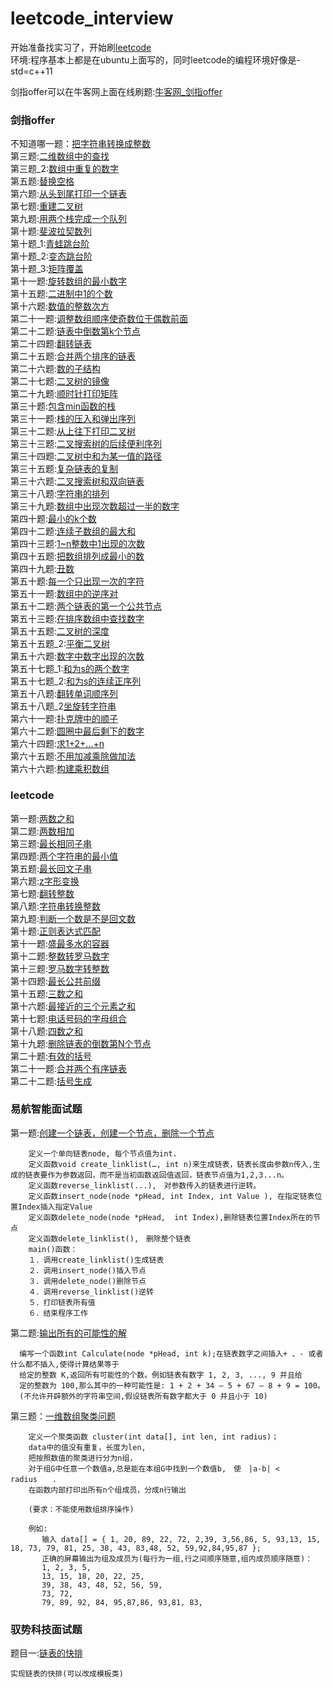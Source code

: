 # leetcode_interview
开始准备找实习了，开始刷[leetcode](https://leetcode-cn.com/problemset/all/)   
环境:程序基本上都是在ubuntu上面写的，同时leetcode的编程环境好像是-std=c++11  

剑指offer可以在牛客网上面在线刷题:[牛客网_剑指offer](https://www.nowcoder.com/ta/coding-interviews)

### 剑指offer
不知道哪一题：[把字符串转换成整数](剑指offer/剑指offer_把字符串转换成整数.cpp)  
第三题:[二维数组中的查找](剑指offer/剑指offer3_二维数组中查找.cpp)  
第三题_2:[数组中重复的数字](剑指offer/剑指offer3_数组中重复的数字.cpp)  
第五题:[替换空格](剑指offer/剑指offer5_替换空格.cpp)  
第六题:[从头到尾打印一个链表](剑指offer/剑指offer6_从头到尾打印链表.cpp)  
第七题:[重建二叉树](剑指offer/剑指offer7_重建二叉树.cpp)  
第九题:[用两个栈完成一个队列](剑指offer/剑指offer9_用两个栈完成一个队列.cpp)  
第十题:[斐波拉契数列](剑指offer/剑指offer10_斐波拉契数列.cpp)  
第十题_1:[青蛙跳台阶](剑指offer/剑指offer10_2青蛙跳台阶.cpp)  
第十题_2:[变态跳台阶](剑指offer/剑指offer10_3变态跳青蛙.cpp)  
第十题_3:[矩阵覆盖](剑指offer/剑指offer10_4矩阵覆盖.cpp)  
第十一题:[旋转数组的最小数字](剑指offer/剑指offer11_旋转数组的最小数字.cpp)  
第十五题:[二进制中1的个数](剑指offer/剑指offer15_二进制中1的个数.cpp)  
第十六题:[数值的整数次方](剑指offer/剑指offer16_数值的整数次方.cpp)  
第二十一题:[调整数组顺序使奇数位于偶数前面](剑指offer/剑指offer21_调整数组顺序使奇数位于偶数前面.cpp)  
第二十二题:[链表中倒数第k个节点](剑指offer/剑指offer22_链表中倒数第k个节点.cpp)  
第二十四题:[翻转链表](剑指offer/剑指offer24_翻转链表.cpp)  
第二十五题:[合并两个排序的链表](剑指offer/剑指offer25_合并两个排序的链表.cpp)  
第二十六题:[数的子结构](剑指offer/剑指offer26_数的子结构.cpp)  
第二十七题:[二叉树的镜像](剑指offer/剑指offer27_二叉树的镜像.cpp)  
第二十九题:[顺时针打印矩阵](剑指offer/剑指offer29_顺时针打印矩阵.cpp)  
第三十题:[包含min函数的栈](剑指offer/剑指offer30_包含min函数的栈.cpp)  
第三十一题:[栈的压入和弹出序列](剑指offer/剑指offer31_栈的压入和弹出序列.cpp)  
第三十二题:[从上往下打印二叉树](剑指offer/剑指offer32_从上往下打印二叉树.cpp)  
第三十三题:[二叉搜索树的后续便利序列](剑指offer/剑指offer33_二叉搜索树的后序遍历序列.cpp)  
第三十四题:[二叉树中和为某一值的路径](剑指offer/剑指offer34_二叉树中和为某一值的路径.cpp)  
第三十五题:[复杂链表的复制](剑指offer/剑指offer35_复杂链表的复制.cpp)  
第三十六题:[二叉搜索树和双向链表](剑指offer/剑指offer36_二叉搜索树和双向链表.cpp)  
第三十八题:[字符串的排列](剑指offer/剑指offer38_字符串的排列.cpp)  
第三十九题:[数组中出现次数超过一半的数字](剑指offer/剑指offer39_数组中出现次数超过一半的数字.cpp)  
第四十题:[最小的k个数](剑指offer/剑指offer40_最小的k个数.cpp)  
第四十二题:[连续子数组的最大和](剑指offer/剑指offer42_连续子数组的最大和.cpp)  
第四十三题:[1~n整数中1出现的次数](剑指offer/剑指offer43_1~n整数中1出现的次数.cpp)  
第四十五题:[把数组排列成最小的数](剑指offer/剑指offer45_把数组排列成最小的数.cpp)  
第四十九题:[丑数](剑指offer/剑指offer49_丑数.cpp)  
第五十题:[每一个只出现一次的字符](剑指offer/剑指offer50_每一个只出现一次的字符.cpp)  
第五十一题:[数组中的逆序对](剑指offer/剑指offer51_数组中的逆序对.cpp)  
第五十二题:[两个链表的第一个公共节点](剑指offer/剑指offer52_两个链表的第一个公共节点.cpp)  
第五十三题:[在排序数组中查找数字](剑指offer/剑指offer53_在排序数组中查找数字.cpp)  
第五十五题:[二叉树的深度](剑指offer/剑指offer55_二叉树的深度.cpp)  
第五十五题_2:[平衡二叉树](剑指offer/剑指offer55_平衡二叉树.cpp)  
第五十六题:[数字中数字出现的次数](剑指offer/剑指offer56_数组中数字出现的次数.cpp)  
第五十七题_1:[和为s的两个数字](剑指offer/剑指offer57_1和为s的两个数字.cpp)  
第五十七题_2:[和为s的连续正序列](剑指offer/剑指offer57_2和为s的连续正序列.cpp)  
第五十八题:[翻转单词顺序列](剑指offer/剑指offer58_翻转单词顺序列.cpp)  
第五十八题_2[坐旋转字符串](剑指offer/剑指offer58_2_左旋转字符串.cpp)  
第六十一题:[扑克牌中的顺子](剑指offer/剑指offer61_扑克牌中的顺子.cpp)  
第六十二题:[圆圈中最后剩下的数字](剑指offer/剑指offer62_圆圈中最后剩下的数字.cpp)  
第六十四题:[求1+2+...+n](剑指offer/剑指offer64_求1+2+...+n.cpp)  
第六十五题:[不用加减乘除做加法](剑指offer/剑指offer65_不用加减乘除做加法.cpp)  
第六十六题:[构建乘积数组](剑指offer/剑指offer66_构建乘积数组.cpp)  

### leetcode
第一题:[两数之和](leetcode/question1_两数之和.cpp)  
第二题:[两数相加](leetcode/question2_计算两数之和.cpp)  
第三题:[最长相同子串](leetcode/question3_最长相同子串.cpp)  
第四题:[两个字符串的最小值](leetcode/question4_两个字符串的最小值.cpp)  
第五题:[最长回文子串]()  
第六题:[z字形变换](leetcode/question6_z字形变换.cpp)  
第七题:[翻转整数](leetcode/question7_翻转整数.cpp)  
第八题:[字符串转换整数](leetcode/question8_字符串转换整数.cpp)  
第九题:[判断一个数是不是回文数](leetcode/question9_判断一个数是不是回文数.cpp)  
第十题:[正则表达式匹配](leetcode/question10_正则表达式匹配.cpp)  
第十一题:[盛最多水的容器](leetcode/question11_盛最多水的容器.cpp)  
第十二题:[整数转罗马数字](leetcode/question12_整数转罗马数字.cpp)  
第十三题:[罗马数字转整数](leetcode/question13_罗马数字转整数.cpp)  
第十四题:[最长公共前缀](leetcode/question14_最长公共前缀.cpp)  
第十五题:[三数之和](leetcode/question15_三数之和.cpp)  
第十六题:[最接近的三个元素之和](leetcode/question16_最接近的三个元素之和.cpp)  
第十七题:[电话号码的字母组合](leetcode/question17_电话号码的字母组合.cpp)  
第十八题:[四数之和](leetcode/question18_四数之和.cpp)  
第十九题:[删除链表的倒数第N个节点](leetcode/question19_删除链表的倒数第Ｎ个节点.cpp)  
第二十题:[有效的括号](leetcode/question20_有效的括号.cpp)  
第二十一题:[合并两个有序链表](leetcode/question21_合并两个有序链表.cpp)  
第二十二题:[括号生成](leetcode/question22_括号生成.cpp)  

### 易航智能面试题
第一题:[创建一个链表，创建一个节点，删除一个节点](易航智能面试题/question1.cpp)
```shell
    定义一个单向链表node, 每个节点值为int.
    定义函数void create_linklist(…, int n)来生成链表，链表长度由参数n传入,生成的链表要作为参数返回，而不是当初函数返回值返回，链表节点值为1,2,3...n。
    定义函数reverse_linklist(...),　对参数传入的链表进行逆转。
    定义函数insert_node(node *pHead, int Index, int Value ), 在指定链表位置Index插入指定Value
    定义函数delete_node(node *pHead,  int Index),删除链表位置Index所在的节点
    定义函数delete_linklist(),　删除整个链表
    main()函数：
    １．调用create_linklist()生成链表
    ２．调用insert_node()插入节点
    ３．调用delete_node()删除节点
    ４．调用reverse_linklist()逆转
    ５．打印链表所有值
    ６．结束程序工作
```
第二题:[输出所有的可能性的解](易航智能面试题/question2.cpp)
```shell
  编写一个函数int Calculate(node *pHead, int k);在链表数字之间插入+ 、- 或者什么都不插入,使得计算结果等于
  给定的整数 K,返回所有可能性的个数。例如链表有数字 1, 2, 3, ..., 9 并且给
  定的整数为 100,那么其中的一种可能性是: 1 + 2 + 34 – 5 + 67 – 8 + 9 = 100。
  (不允许开辟额外的字符串空间,假设链表所有数字都大于 0 并且小于 10)
```
第三题：[一维数组聚类问题](易航智能面试题/question3.cpp)
```shell
    定义一个聚类函数 cluster(int data[], int len, int radius)；
    data中的值没有重复，长度为len,
    把按照数值的聚类进行分为n组，
    对于组G中任意一个数值a,总是能在本组G中找到一个数值b,　使　|a-b| < radius　　.
    在函数内部打印出所有n个组成员，分成n行输出

    (要求：不能使用数组排序操作)

    例如:
       输入 data[] = { 1, 20, 89, 22, 72, 2,39, 3,56,86, 5, 93,13, 15, 18, 73, 79, 81, 25, 38, 43, 83,48, 52, 59,92,84,95,87 };
       正确的屏幕输出为组及成员为(每行为一组,行之间顺序随意,组内成员顺序随意)：
       1, 2, 3, 5,
       13, 15, 18, 20, 22, 25,
       39, 38, 43, 48, 52, 56, 59,
       73, 72,
       79, 89, 92, 84, 95,87,86, 93,81, 83,
```

### 驭势科技面试题
题目一:[链表的快排](驭势科技/链表的快排.cpp)
```shell
实现链表的快排(可以改成模板类)
```


